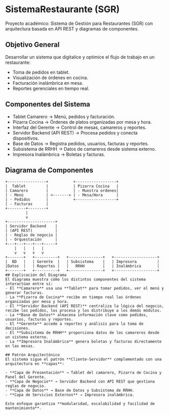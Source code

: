 # SistemaRestaurante (SGR)

Proyecto académico: Sistema de Gestión para Restaurantes (SGR) con arquitectura basada en API REST y diagramas de componentes.

## Objetivo General
Desarrollar un sistema que digitalice y optimice el flujo de trabajo en un restaurante:
- Toma de pedidos en tablet.
- Visualización de órdenes en cocina.
- Facturación inalámbrica en mesa.
- Reportes gerenciales en tiempo real.

## Componentes del Sistema
- Tablet Camarero → Menú, pedidos y facturación.  
- Pizarra Cocina → Órdenes de platos organizadas por mesa y hora.  
- Interfaz del Gerente → Control de mesas, camareros y reportes.  
- Servidor Backend (API REST) → Procesa pedidos y conecta dispositivos.  
- Base de Datos → Registra pedidos, usuarios, facturas y reportes.  
- Subsistema de RRHH → Datos de camareros desde sistema externo.  
- Impresora Inalámbrica → Boletas y facturas.  

## Diagrama de Componentes
```text
+-----------------+           +------------------+  
|  Tablet         |           | Pizarra Cocina   |  
| Camarero        |           | - Muestra ordenes|  
| - Menú          | <-------> | - Mesa/Hora      |  
| - Pedidos       |           +------------------+  
| - Facturas      |  
+--------+--------+  
         |  
         v  
+---------------------+  
| Servidor Backend    |  
| (API REST)          |  
| - Reglas de negocio |  
| - Orquestación      |  
+---+---+---+---+-----+  
    |   |   |   |  
    v   v   v   v  
+-------+   +----------+   +---------------+   +-------------------+  
|  BD   |   | Gerente  |   | Subsistema    |   | Impresora         |  
|Datos  |   | Reportes |   |   RRHH        |   | Inalámbrica       |  
+-------+   +----------+   +---------------+   +-------------------+  
## Explicación del Diagrama
El diagrama muestra cómo los distintos componentes del sistema interactúan entre sí:  
- El **Camarero** usa una **Tablet** para tomar pedidos, ver el menú y generar facturas.  
- La **Pizarra de Cocina** recibe en tiempo real las órdenes organizadas por mesa y hora.  
- El **Servidor Backend (API REST)** centraliza la lógica del negocio, recibe los pedidos, los procesa y los distribuye a los demás módulos.  
- La **Base de Datos** almacena información clave como pedidos, usuarios, facturas y reportes.  
- El **Gerente** accede a reportes y análisis para la toma de decisiones.  
- El **Subsistema de RRHH** proporciona datos de los camareros desde un sistema externo.  
- La **Impresora Inalámbrica** genera boletas y facturas directamente en las mesas.  

## Patrón Arquitectónico
El sistema sigue el patrón **Cliente-Servidor** complementado con una arquitectura en **capas**:

- **Capa de Presentación** → Tablet del camarero, Pizarra de Cocina y Panel del Gerente.  
- **Capa de Negocio** → Servidor Backend con API REST que gestiona reglas de negocio.  
- **Capa de Datos** → Base de Datos y Subsistema de RRHH.  
- **Capa de Servicios Externos** → Impresora inalámbrica.  

Este enfoque garantiza **modularidad, escalabilidad y facilidad de mantenimiento**.
